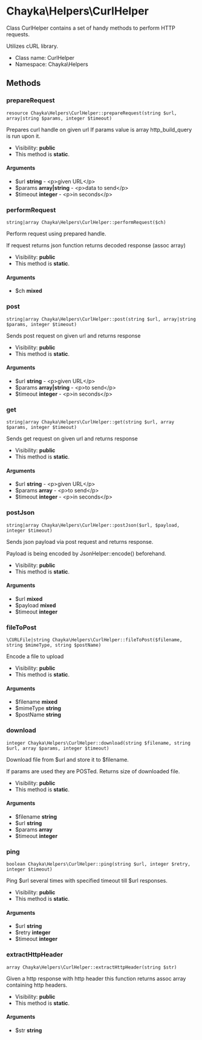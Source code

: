 Chayka\Helpers\CurlHelper
===============

Class CurlHelper contains a set of handy methods to perform HTTP requests.

Utilizes cURL library.


* Class name: CurlHelper
* Namespace: Chayka\Helpers







Methods
-------


### prepareRequest

    resource Chayka\Helpers\CurlHelper::prepareRequest(string $url, array|string $params, integer $timeout)

Prepares curl handle on given url
If params value is array http_build_query is run upon it.



* Visibility: **public**
* This method is **static**.


#### Arguments
* $url **string** - &lt;p&gt;given URL&lt;/p&gt;
* $params **array|string** - &lt;p&gt;data to send&lt;/p&gt;
* $timeout **integer** - &lt;p&gt;in seconds&lt;/p&gt;



### performRequest

    string|array Chayka\Helpers\CurlHelper::performRequest($ch)

Perform request using prepared handle.

If request returns json function returns decoded response (assoc array)

* Visibility: **public**
* This method is **static**.


#### Arguments
* $ch **mixed**



### post

    string|array Chayka\Helpers\CurlHelper::post(string $url, array|string $params, integer $timeout)

Sends post request on given url and returns response



* Visibility: **public**
* This method is **static**.


#### Arguments
* $url **string** - &lt;p&gt;given URL&lt;/p&gt;
* $params **array|string** - &lt;p&gt;to send&lt;/p&gt;
* $timeout **integer** - &lt;p&gt;in seconds&lt;/p&gt;



### get

    string|array Chayka\Helpers\CurlHelper::get(string $url, array $params, integer $timeout)

Sends get request on given url and returns response



* Visibility: **public**
* This method is **static**.


#### Arguments
* $url **string** - &lt;p&gt;given URL&lt;/p&gt;
* $params **array** - &lt;p&gt;to send&lt;/p&gt;
* $timeout **integer** - &lt;p&gt;in seconds&lt;/p&gt;



### postJson

    string|array Chayka\Helpers\CurlHelper::postJson($url, $payload, integer $timeout)

Sends json payload via post request and returns response.

Payload is being encoded by JsonHelper::encode() beforehand.

* Visibility: **public**
* This method is **static**.


#### Arguments
* $url **mixed**
* $payload **mixed**
* $timeout **integer**



### fileToPost

    \CURLFile|string Chayka\Helpers\CurlHelper::fileToPost($filename, string $mimeType, string $postName)

Encode a file to upload



* Visibility: **public**
* This method is **static**.


#### Arguments
* $filename **mixed**
* $mimeType **string**
* $postName **string**



### download

    integer Chayka\Helpers\CurlHelper::download(string $filename, string $url, array $params, integer $timeout)

Download file from $url and store it to $filename.

If params are used they are POSTed.
Returns size of downloaded file.

* Visibility: **public**
* This method is **static**.


#### Arguments
* $filename **string**
* $url **string**
* $params **array**
* $timeout **integer**



### ping

    boolean Chayka\Helpers\CurlHelper::ping(string $url, integer $retry, integer $timeout)

Ping $url several times with specified timeout till $url responses.



* Visibility: **public**
* This method is **static**.


#### Arguments
* $url **string**
* $retry **integer**
* $timeout **integer**



### extractHttpHeader

    array Chayka\Helpers\CurlHelper::extractHttpHeader(string $str)

Given a http response with http header
this function returns assoc array containing http headers.



* Visibility: **public**
* This method is **static**.


#### Arguments
* $str **string**


